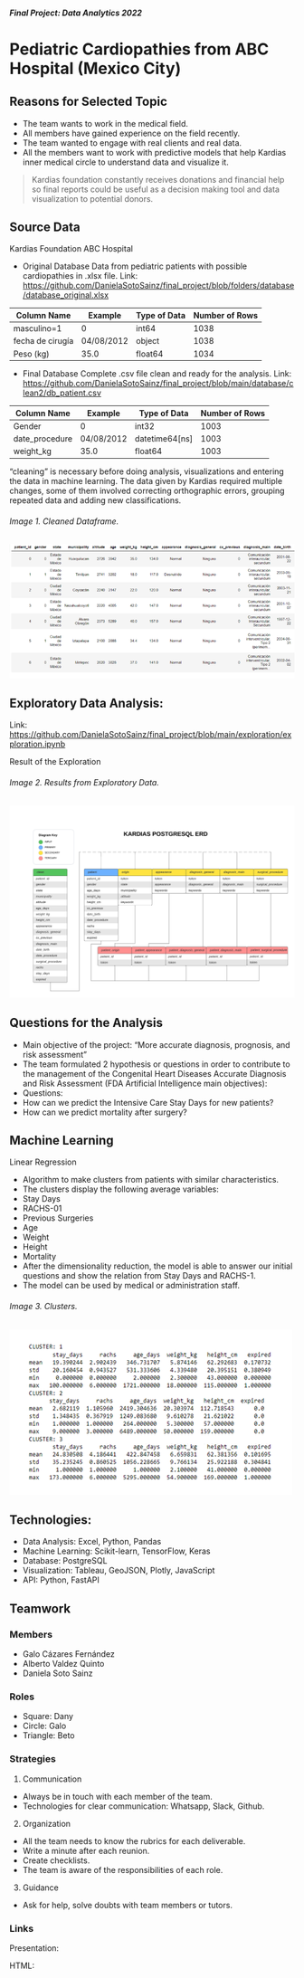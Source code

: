 #### *Final Project: Data Analytics 2022*
# Pediatric Cardiopathies from ABC Hospital (Mexico City)

## Reasons for Selected Topic

* The team wants to work in the medical field.
* All members have gained experience on the field recently. 
* The team wanted to engage with real clients and real data. 
* All the members want to work with predictive models that help Kardias inner medical circle to understand data and visualize it.

>Kardias foundation constantly receives donations and financial help
>so final reports could be useful as a decision making tool and data visualization to potential donors.

## Source Data
Kardias Foundation ABC Hospital
* Original Database
Data from pediatric patients with possible cardiopathies in .xlsx file.
Link:  https://github.com/DanielaSotoSainz/final_project/blob/folders/database/database_original.xlsx

Column Name | Example | Type of Data | Number of Rows
------------ | ------------- | ------------- | -------------
masculino=1 | 0 | int64 | 1038
fecha de cirugía | 04/08/2012 | object | 1038
Peso    (kg) | 35.0 | float64 | 1034

* Final Database
Complete .csv file clean and ready for the analysis.
Link:
https://github.com/DanielaSotoSainz/final_project/blob/main/database/clean2/db_patient.csv

Column Name | Example | Type of Data | Number of Rows
------------ | ------------- | ------------- | -------------
Gender | 0 | int32 | 1003
date_procedure | 04/08/2012 | datetime64[ns] | 1003
weight_kg | 35.0 | float64 | 1003

“cleaning” is necessary before doing analysis, visualizations and entering the data in machine learning. The data given by Kardias required multiple changes, some of them involved correcting orthographic errors, grouping repeated data and adding new classifications. 
###### Image 1. Cleaned Dataframe.

![Image 1. Cleaned Dataframe.](docs/static/img/clean1_edited.PNG)

## Exploratory Data Analysis:
Link: https://github.com/DanielaSotoSainz/final_project/blob/main/exploration/exploration.ipynb

Result of the Exploration
###### Image 2. Results from Exploratory Data.

![Image 2. Results from Exploratory Data.](resources/erd.png)

## Questions for the Analysis

* Main objective of the project: “More accurate diagnosis, prognosis, and risk assessment”
* The team formulated 2 hypothesis or questions in order to contribute to  the management of the Congenital Heart Diseases Accurate Diagnosis and Risk Assessment (FDA Artificial Intelligence main objectives):
* Questions:
* How can we predict the Intensive Care Stay Days for new patients?
* How can we predict mortality after surgery?

## Machine Learning
Linear Regression 
* Algorithm to make clusters from patients with similar characteristics. 
* The clusters display the following average variables:
* Stay Days
* RACHS-01
* Previous Surgeries
* Age
* Weight 
* Height
* Mortality
* After the dimensionality reduction, the model is able to answer our initial questions and show the relation from Stay Days and RACHS-1.
* The model can be used by medical or administration staff. 

###### Image 3. Clusters.

![Image 3. Clusters.](docs/static/img/ml_4.png)


## Technologies:
* Data Analysis: Excel, Python, Pandas
* Machine Learning: Scikit-learn, TensorFlow, Keras
* Database: PostgreSQL
* Visualization: Tableau, GeoJSON, Plotly, JavaScript
* API: Python, FastAPI

## Teamwork
### Members

* Galo Cázares Fernández
* Alberto Valdez Quinto
* Daniela Soto Sainz

### Roles

* Square: Dany
* Circle: Galo
* Triangle: Beto

### Strategies

1. Communication
* Always be in touch with each member of the team. 
* Technologies for clear communication: Whatsapp, Slack, Github.

2. Organization
* All the team needs to know the rubrics for each deliverable. 
* Write a minute after each reunion. 
* Create checklists.
* The team is aware of the responsibilities of each role.

3. Guidance
* Ask for help, solve doubts with team members or tutors.

### Links

Presentation:

HTML:

